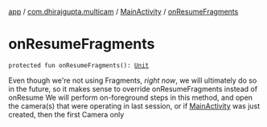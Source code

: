 [app](../../index.md) / [com.dhirajgupta.multicam](../index.md) / [MainActivity](index.md) / [onResumeFragments](./on-resume-fragments.md)

# onResumeFragments

`protected fun onResumeFragments(): `[`Unit`](https://kotlinlang.org/api/latest/jvm/stdlib/kotlin/-unit/index.html)

Even though we're not using Fragments, *right now*, we will ultimately do so in the future,
so it makes sense to override onResumeFragments instead of onResume
We will perform on-foreground steps in this method, and open the camera(s) that were operating
in last session, or if [MainActivity](index.md) was just created, then the first Camera only

